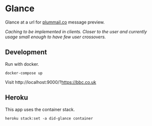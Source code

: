 # Glance

Glance at a url for [plummail.co](https://plummail.co) message preview.

*Caching to be implemented in clients. Closer to the user and currently usage small enough to have few user crossovers.*

## Development

Run with docker.

```
docker-compose up
```

Visit http://localhost:9000/?https://bbc.co.uk

## Heroku

This app uses the container stack.

```
heroku stack:set -a did-glance container
```
